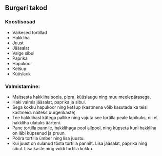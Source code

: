 ## Burgeri takod

### Koostisosad
- Väikesed tortillad
- Hakkliha
- Juust
- Jääsalat
- Valge sibul
- Paprika
- Hapukoor
- Ketšup
- Küüslauk

### Valmistamine:
- Maitsesta hakkliha soola, pipra, küüslaugu ning muu meelepärasega.
- Haki valmis jääsalat, paprika ja sibul.
- Sega kokku hapukoor ning ketšup (kastmena võib kasutada ka teisi kastmeid: näiteks burgerikaste)
- Tee hakklihast kätega pallike ning vajuta see tortilla peale lapikuks, nii et hakkliha ulatuks äärteni.
- Pane tortilla pannile, hakklihaga pool allpool, ning küpseta kuni hakkliha on läbi küpsenud ja pruun.
- Pööra tortilla ümber ning lisa juustu.
- Kui juust on sulanud tõsta tortilla pannilt. Lisa jääsalat, paprika ning sibul. Lisa kaste ning voldi tortilla kokku.
